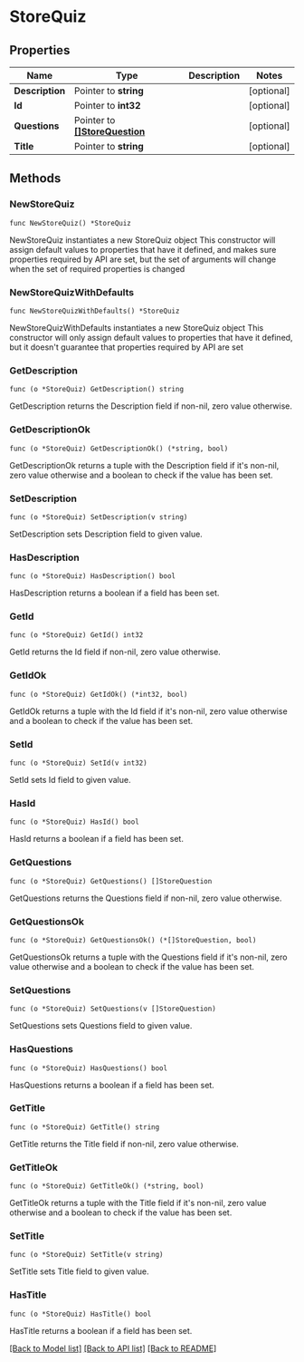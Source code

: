 # StoreQuiz

## Properties

Name | Type | Description | Notes
------------ | ------------- | ------------- | -------------
**Description** | Pointer to **string** |  | [optional] 
**Id** | Pointer to **int32** |  | [optional] 
**Questions** | Pointer to [**[]StoreQuestion**](StoreQuestion.md) |  | [optional] 
**Title** | Pointer to **string** |  | [optional] 

## Methods

### NewStoreQuiz

`func NewStoreQuiz() *StoreQuiz`

NewStoreQuiz instantiates a new StoreQuiz object
This constructor will assign default values to properties that have it defined,
and makes sure properties required by API are set, but the set of arguments
will change when the set of required properties is changed

### NewStoreQuizWithDefaults

`func NewStoreQuizWithDefaults() *StoreQuiz`

NewStoreQuizWithDefaults instantiates a new StoreQuiz object
This constructor will only assign default values to properties that have it defined,
but it doesn't guarantee that properties required by API are set

### GetDescription

`func (o *StoreQuiz) GetDescription() string`

GetDescription returns the Description field if non-nil, zero value otherwise.

### GetDescriptionOk

`func (o *StoreQuiz) GetDescriptionOk() (*string, bool)`

GetDescriptionOk returns a tuple with the Description field if it's non-nil, zero value otherwise
and a boolean to check if the value has been set.

### SetDescription

`func (o *StoreQuiz) SetDescription(v string)`

SetDescription sets Description field to given value.

### HasDescription

`func (o *StoreQuiz) HasDescription() bool`

HasDescription returns a boolean if a field has been set.

### GetId

`func (o *StoreQuiz) GetId() int32`

GetId returns the Id field if non-nil, zero value otherwise.

### GetIdOk

`func (o *StoreQuiz) GetIdOk() (*int32, bool)`

GetIdOk returns a tuple with the Id field if it's non-nil, zero value otherwise
and a boolean to check if the value has been set.

### SetId

`func (o *StoreQuiz) SetId(v int32)`

SetId sets Id field to given value.

### HasId

`func (o *StoreQuiz) HasId() bool`

HasId returns a boolean if a field has been set.

### GetQuestions

`func (o *StoreQuiz) GetQuestions() []StoreQuestion`

GetQuestions returns the Questions field if non-nil, zero value otherwise.

### GetQuestionsOk

`func (o *StoreQuiz) GetQuestionsOk() (*[]StoreQuestion, bool)`

GetQuestionsOk returns a tuple with the Questions field if it's non-nil, zero value otherwise
and a boolean to check if the value has been set.

### SetQuestions

`func (o *StoreQuiz) SetQuestions(v []StoreQuestion)`

SetQuestions sets Questions field to given value.

### HasQuestions

`func (o *StoreQuiz) HasQuestions() bool`

HasQuestions returns a boolean if a field has been set.

### GetTitle

`func (o *StoreQuiz) GetTitle() string`

GetTitle returns the Title field if non-nil, zero value otherwise.

### GetTitleOk

`func (o *StoreQuiz) GetTitleOk() (*string, bool)`

GetTitleOk returns a tuple with the Title field if it's non-nil, zero value otherwise
and a boolean to check if the value has been set.

### SetTitle

`func (o *StoreQuiz) SetTitle(v string)`

SetTitle sets Title field to given value.

### HasTitle

`func (o *StoreQuiz) HasTitle() bool`

HasTitle returns a boolean if a field has been set.


[[Back to Model list]](../README.md#documentation-for-models) [[Back to API list]](../README.md#documentation-for-api-endpoints) [[Back to README]](../README.md)


